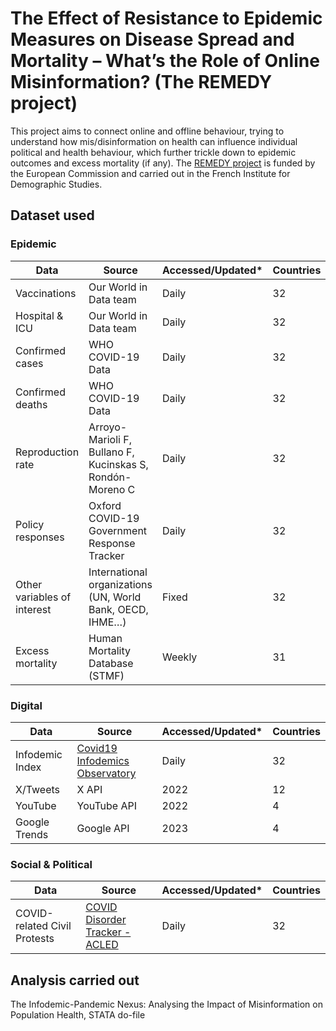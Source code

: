 # The Effect of Resistance to Epidemic Measures on Disease Spread and Mortality – What’s the Role of Online Misinformation? (The REMEDY project)
This project aims to connect online and offline behaviour, trying to understand how mis/disinformation on health can influence individual political and health behaviour, which further trickle down to epidemic outcomes and excess mortality (if any). The [REMEDY project](https://cordis.europa.eu/project/id/101107454) is funded by the European Commission and carried out in the French Institute for Demographic Studies.

## Dataset used
  ### Epidemic
  
| Data                     | Source                                                    | Accessed/Updated* | Countries |
|-----------------------------|-----------------------------------------------------------|---------|-----------|
| Vaccinations                | Our World in Data team                                    | Daily   | 32       |
| Hospital & ICU              | Our World in Data team                                    | Daily   | 32       |
| Confirmed cases             | WHO COVID-19 Data                                         | Daily   | 32        |
| Confirmed deaths            | WHO COVID-19 Data                                         | Daily   | 32      |
| Reproduction rate           | Arroyo-Marioli F, Bullano F, Kucinskas S, Rondón-Moreno C | Daily   | 32        |
| Policy responses            | Oxford COVID-19 Government Response Tracker               | Daily   | 32        |
| Other variables of interest | International organizations (UN, World Bank, OECD, IHME…) | Fixed   | 32       |
| Excess mortality            | Human Mortality Database (STMF)                           | Weekly  | 31        |


  ### Digital
  | Data                     | Source                                                    | Accessed/Updated* | Countries |
|-----------------------------|-----------------------------------------------------------|---------|-----------|
| Infodemic Index             | [Covid19 Infodemics Observatory ](https://covid19obs.fbk.eu/)        | Daily   | 32       |
| X/Tweets                    | X API                                                    | 2022     | 12       |
| YouTube                     | YouTube API                                              |  2022        |4        |
|  Google Trends              | Google API                                               |  2023        | 4        |

  ### Social & Political
  | Data                     | Source                                                    | Accessed/Updated* | Countries |
|-----------------------------|-----------------------------------------------------------|---------|-----------|
| COVID-related Civil Protests| [COVID Disorder Tracker - ACLED](https://acleddata.com/analysis/covid-19-disorder-tracker/#1585775314361-2ee40e97-5aec)        | Daily   | 32  |


  
## Analysis carried out
The Infodemic-Pandemic Nexus: Analysing the Impact of Misinformation on Population Health, STATA do-file

